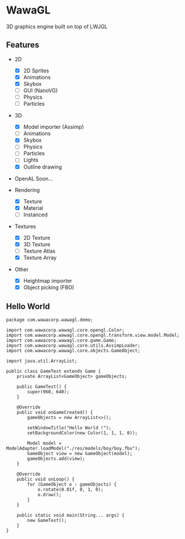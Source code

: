 # WawaGL

3D graphics engine built on top of LWJGL

## Features

- 2D
    - [X] 2D Sprites
    - [X] Animations
    - [X] Skybox
    - [ ] GUI (NanoVG) 
    - [ ] Physics
    - [ ] Particles
    
- 3D
    - [X] Model importer (Assimp)
    - [ ] Animations
    - [X] Skybox
    - [ ] Physics
    - [ ] Particles
    - [ ] Lights
    - [X] Outline drawing
    
- OpenAL
    Soon...
    
- Rendering
    - [X] Texture
    - [X] Material
    - [ ] Instanced

- Textures
    - [X] 2D Texture
    - [X] 3D Texture
    - [ ] Texture Atlas
    - [X] Texture Array
    
- Other
    - [X] Heightmap importer
    - [X] Object picking (FBO)
    
## Hello World

    package com.wawacorp.wawagl.demo;
    
    import com.wawacorp.wawagl.core.opengl.Color;
    import com.wawacorp.wawagl.core.opengl.transform.view.model.Model;
    import com.wawacorp.wawagl.core.game.Game;
    import com.wawacorp.wawagl.core.utils.AssimpLoader;
    import com.wawacorp.wawagl.core.objects.GameObject;
    
    import java.util.ArrayList;
    
    public class GameTest extends Game {
        private ArrayList<GameObject> gameObjects;
    
        public GameTest() {
            super(960, 640);
        }
    
        @Override
        public void onGameCreated() {
            gameObjects = new ArrayList<>();
    
            setWindowTitle("Hello World !");
            setBackgroundColor(new Color(1, 1, 1, 0));
    
            Model model = ModelAdapter.loadModel("./res/models/boy/boy.fbx");
            GameObject view = new GameObject(model);
            gameObjects.add(view);
        }
    
        @Override
        public void onLoop() {
            for (GameObject o : gameObjects) {
                o.rotate(0.01f, 0, 1, 0);
                o.draw();
            }
        }
    
        public static void main(String... args) {
            new GameTest();
        }
    }

